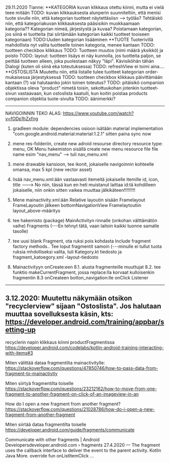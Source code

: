 29.11.2020 Tianne:
**KATEGORIA
 kuvan klikkaus otettu kiinni, mutta ei vielä teee mitään
 TODO: kuvan klikkauksesta alunperin suunniteltiin, että menisi tuote sivulle niin, että kategorian tuotteet näytettäsiisn
   --> työläs? Tehtäiskö niin, että kategoriakuvan klikkauksesta pääsisikin muokkaamaan kategoria?? Kategorian nimeä, järjestystä ja kuvaa?     Poistamaan kategorian, jos siinä ei tuotteita (tai siirtämään kategorian kaikki tuotteet tooiseen kategoriaan)
 TODO:Uuden kategorian lisääminen
**TUOTE
  Tuoterivillä mahdollista nyt valita tuotteelle toinen kategoria, menee kantaan
  TODO: tuotteen checkbox klikkaus
  TODO: Tuotteen muutos (nimi määrä yksikkö) ja poisto
  TODO: layout: tuotteen lisäys ei näy kunnolla, jos tuotteita paljon, se peittää tuotteen alleen, joka puolestaan näkyy "läpi". Kävisiköhän tähän Dialogi (kuten oli siinä eka toteutuksessa)
  TODO: refreshView ei toimi aina....
**OSTOSLISTA
Muutettu niin, että listalle tulee tuotteet kategorian order-mukaisessa järjestyksessä
  TODO: tuotteen checkbox klikkaus päivittämään kantaan (?) vai halutaanko jokin toinen toteutus?
  TODO: pitäisikö companion objektissa oleva "product" nimetä toisin, sekottuukohan jotenkin tuotteet-sivun vastaavaan, 
    kun ostoslista kaatuili, kun koitin poistaa products companion objektia tuote-sivulta
  TODO: äänimerkki?

--------------------------------
NAVIGOINNIN TEKO ALAS: https://www.youtube.com/watch?v=fODp1hZxfng

1) gradleen module: dependencies osioon isätään material 
implementation "com.google.android.material:material:1.2.1"
sitten paina sync now

2) mene res-folderiin, create new adroid resourse directory
resource type: menu, OK
Menu hakemiston sisällä create new menu resource file
file name esim "nav_menu"
--> tuli nav_menu.xml
3) mene drawable kansioon, tee ikonit, jokaiselle navigoinnin kohteelle omansa, max 5 kpl
(new vector asset)

4) lisää nav_menu.xml:ään vastaavasti itemeitä
jokaiselle itemille id, icon, title
---> No niin, tässä kun en heti muistanut laittaa id:tä kohdilleen jokaiselle, niin onkin sitten vaikea muuttaa jälkikäteen!!!!!!!!!

5) Mene mainactivity.xml:ään
Relative layoutin sisään Framelayout
FrameLayoutin jälkeen bottomNavigationView
Framelaytoutiin layout_above-määritys

6) tee  hakemisto (package) MainActivityn rinnalle (onkohan välttämätön vaihe) Fragments
(---En tehnyt tätä, vaan laitoin kaikki tuonne samalle tasolle)

7) tee uusi blank Fragment, ota ruksi pois kohdasta Include fragment factory methods..
Tee loput fragmentit samoin
(---minulle ei tullut tuota ruksia mhdolliseksi valita, tuli Kategory.kt tiedosto ja fragment_katoegory.xml -layout-tiedosto

8) Mainactivityyn onCreate:een 
 8.1. alusta fragmenteille muuttujat
 8.2. tee funktio makeCurrentFragment, jossa replace:lla korvaat kulloisenkin fragmentin
 8.3 onCreateen botton_navigation:lle onClick Listener

------
3.12.2020: Muutettu näkymään otsikon "recyclerview" sijaan "Ostoslista". Jos halutaan muuttaa sovelluksesta käsin, kts: https://developer.android.com/training/appbar/setting-up
-----
recyclerin napin klikkaus kiinni productFragmentissa
    https://developer.android.com/codelabs/kotlin-android-training-interacting-with-items#3

Miten välittää dataa fragmentilta mainactivitylle:
https://stackoverflow.com/questions/47850746/how-to-pass-data-from-fragment-to-mainactivity


Miten siirtyä fragmentilta toiselle
https://stackoverflow.com/questions/23212162/how-to-move-from-one-fragment-to-another-fragment-on-click-of-an-imageview-in-an

How do I open a new fragment from another fragment?
https://stackoverflow.com/questions/21028786/how-do-i-open-a-new-fragment-from-another-fragment

Miten siirtää dataa fragmentilta toiselle
https://developer.android.com/guide/fragments/communicate



Communicate with other fragments | Android Developersdeveloper.android.com › fragments
27.4.2020 — The fragment uses the callback interface to deliver the event to the parent activity. Kotlin Java More. override fun onListItemClick ...

